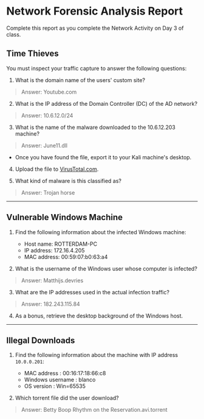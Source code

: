 # Network Forensic Analysis Report

 Complete this report as you complete the Network Activity on Day 3 of class.

## Time Thieves 
You must inspect your traffic capture to answer the following questions:

1. What is the domain name of the users' custom site?

> Answer: Youtube.com


2. What is the IP address of the Domain Controller (DC) of the AD network?

> Answer: 10.6.12.0/24

3. What is the name of the malware downloaded to the 10.6.12.203 machine?

> Answer: June11.dll

   - Once you have found the file, export it to your Kali machine's desktop.
4. Upload the file to [VirusTotal.com](https://www.virustotal.com/gui/). 

5. What kind of malware is this classified as?

>Answer: Trojan horse

---

## Vulnerable Windows Machine

1. Find the following information about the infected Windows machine:
    - Host name: ROTTERDAM-PC
    - IP address: 172.16.4.205
    - MAC address: 00:59:07:b0:63:a4
    
2. What is the username of the Windows user whose computer is infected?

>Answer: Matthijs.devries

3. What are the IP addresses used in the actual infection traffic?

>Answer: 182.243.115.84


4. As a bonus, retrieve the desktop background of the Windows host.

---

## Illegal Downloads

1. Find the following information about the machine with IP address `10.0.0.201`:
    - MAC address : 00:16:17:18:66:c8
    - Windows username : blanco
    - OS version : Win=65535

2. Which torrent file did the user download?
> Answer: Betty Boop Rhythm on the Reservation.avi.torrent